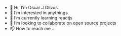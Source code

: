 - 👋 Hi, I’m Oscar J Olivos
- 👀 I’m interested in anythings
- 🌱 I’m currently learning reactjs
- 💞️ I’m looking to collaborate on open source projects
- 📫 How to reach me ...

<!---
oolivos/oolivos is a ✨ special ✨ repository because its `README.md` (this file) appears on your GitHub profile.
You can click the Preview link to take a look at your changes.
--->
